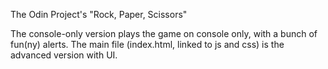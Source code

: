 
The Odin Project's "Rock, Paper, Scissors" 

The console-only version plays the game on console only, with a bunch of fun(ny) alerts. 
The main file (index.html, linked to js and css) is the advanced version with UI.

